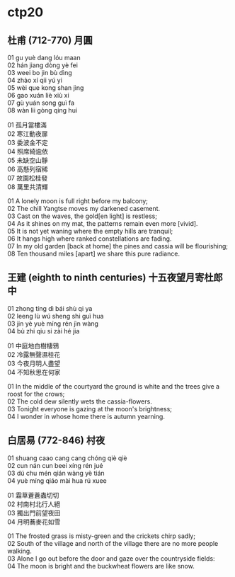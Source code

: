 # ctp20

## 杜甫 (712-770) 月圓

01 gu yuè dang lóu maan  
02 hán jiang dòng yè fei  
03 weei bo jin bù dìng  
04 zhào xí qii yú yi  
05 wèi que kong shan jìng  
06 gao xuán liè xiù xi  
07 gù yuán song guì fa  
08 wàn lii gòng qing hui

01 孤月當樓滿  
02 寒江動夜扉  
03 委波金不定  
04 照席綺逾依  
05 未缺空山靜  
06 高懸列宿稀  
07 故園松桂發  
08 萬里共清輝

01 A lonely moon is full right before my balcony;  
02 The chill Yangtse moves my darkened casement.  
03 Cast on the waves, the gold[en light] is restless;  
04 As it shines on my mat, the patterns remain even more [vivid].  
05 It is not yet waning where the empty hills are tranquil;  
06 It hangs high where ranked constellations are fading.  
07 In my old garden [back at home] the pines and cassia will be flourishing;  
08 Ten thousand miles [apart] we share this pure radiance.

## 王建 (eighth to ninth centuries) 十五夜望月寄杜郎中

01 zhong tíng dì bái shù qi ya  
02 leeng lù wú sheng shi guì hua  
03 jin yè yuè míng rén jìn wàng  
04 bù zhi qiu si zài hé jia

01 中庭地白樹棲鴉  
02 冷露無聲濕桂花  
03 今夜月明人盡望  
04 不知秋思在何家

01 In the middle of the courtyard the ground is white and the trees give a roost for the crows;  
02 The cold dew silently wets the cassia-flowers.  
03 Tonight everyone is gazing at the moon's brightness;  
04 I wonder in whose home there is autumn yearning.

## 白居易 (772-846) 村夜

01 shuang caao cang cang chóng qiè qiè  
02 cun nán cun beei xíng rén jué  
03 dú chu mén qián wàng yè tián  
04 yuè míng qiáo mài hua rú xuee

01 霜草蒼蒼蟲切切  
02 村南村北行人絕  
03 獨出門前望夜田  
04 月明蕎麥花如雪

01 The frosted grass is misty-green and the crickets chirp sadly;  
02 South of the village and north of the village there are no more people walking.  
03 Alone I go out before the door and gaze over the countryside fields:  
04 The moon is bright and the buckwheat flowers are like snow.
